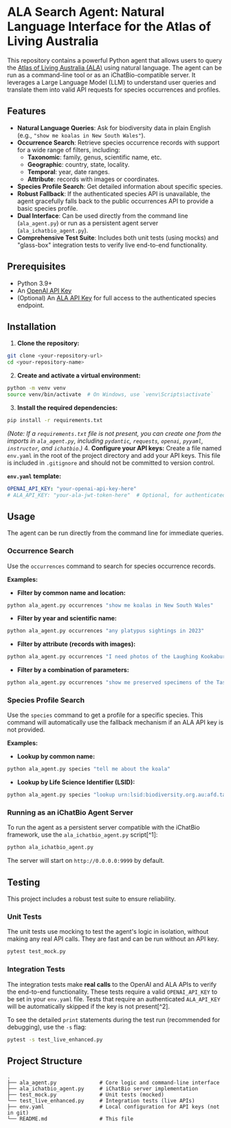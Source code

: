 # ALA Search Agent: Natural Language Interface for the Atlas of Living Australia

This repository contains a powerful Python agent that allows users to query the [Atlas of Living Australia (ALA)](https://ala.org.au/) using natural language. The agent can be run as a command-line tool or as an iChatBio-compatible server. It leverages a Large Language Model (LLM) to understand user queries and translate them into valid API requests for species occurrences and profiles.

## Features

* **Natural Language Queries**: Ask for biodiversity data in plain English (e.g., `"show me koalas in New South Wales"`).
* **Occurrence Search**: Retrieve species occurrence records with support for a wide range of filters, including:
    * **Taxonomic**: family, genus, scientific name, etc.
    * **Geographic**: country, state, locality.
    * **Temporal**: year, date ranges.
    * **Attribute**: records with images or coordinates.
* **Species Profile Search**: Get detailed information about specific species.
* **Robust Fallback**: If the authenticated species API is unavailable, the agent gracefully falls back to the public occurrences API to provide a basic species profile.
* **Dual Interface**: Can be used directly from the command line (`ala_agent.py`) or run as a persistent agent server (`ala_ichatbio_agent.py`).
* **Comprehensive Test Suite**: Includes both unit tests (using mocks) and "glass-box" integration tests to verify live end-to-end functionality.


## Prerequisites

* Python 3.9+
* An [OpenAI API Key](https://platform.openai.com/api-keys)
* (Optional) An [ALA API Key](https://api.ala.org.au/) for full access to the authenticated species endpoint.


## Installation

1. **Clone the repository:**

```bash
git clone <your-repository-url>
cd <your-repository-name>
```

2. **Create and activate a virtual environment:**

```bash
python -m venv venv
source venv/bin/activate  # On Windows, use `venv\Scripts\activate`
```

3. **Install the required dependencies:**

```bash
pip install -r requirements.txt
```

*(Note: If a `requirements.txt` file is not present, you can create one from the imports in `ala_agent.py`, including `pydantic`, `requests`, `openai`, `pyyaml`, `instructor`, and `ichatbio`.)*
4. **Configure your API keys:**
Create a file named `env.yaml` in the root of the project directory and add your API keys. This file is included in `.gitignore` and should not be committed to version control.

**`env.yaml` template:**

```yaml
OPENAI_API_KEY: "your-openai-api-key-here"
# ALA_API_KEY: "your-ala-jwt-token-here"  # Optional, for authenticated species search
```


## Usage

The agent can be run directly from the command line for immediate queries.

### Occurrence Search

Use the `occurrences` command to search for species occurrence records.

**Examples:**

* **Filter by common name and location:**

```bash
python ala_agent.py occurrences "show me koalas in New South Wales"
```

* **Filter by year and scientific name:**

```bash
python ala_agent.py occurrences "any platypus sightings in 2023"
```

* **Filter by attribute (records with images):**

```bash
python ala_agent.py occurrences "I need photos of the Laughing Kookaburra"
```

* **Filter by a combination of parameters:**

```bash
python ala_agent.py occurrences "show me preserved specimens of the Tasmanian Devil"
```


### Species Profile Search

Use the `species` command to get a profile for a specific species. This command will automatically use the fallback mechanism if an ALA API key is not provided.

**Examples:**

* **Lookup by common name:**

```bash
python ala_agent.py species "tell me about the koala"
```

* **Lookup by Life Science Identifier (LSID):**

```bash
python ala_agent.py species "lookup urn:lsid:biodiversity.org.au:afd.taxon:31a9b8b8-4e8f-4343-a15f-2ed24e0bf1ae"
```


### Running as an iChatBio Agent Server

To run the agent as a persistent server compatible with the iChatBio framework, use the `ala_ichatbio_agent.py` script[^1]:

```bash
python ala_ichatbio_agent.py
```

The server will start on `http://0.0.0.0:9999` by default.

## Testing

This project includes a robust test suite to ensure reliability.

### Unit Tests

The unit tests use mocking to test the agent's logic in isolation, without making any real API calls. They are fast and can be run without an API key.

```bash
pytest test_mock.py
```


### Integration Tests

The integration tests make **real calls** to the OpenAI and ALA APIs to verify the end-to-end functionality. These tests require a valid `OPENAI_API_KEY` to be set in your `env.yaml` file. Tests that require an authenticated `ALA_API_KEY` will be automatically skipped if the key is not present[^2].

To see the detailed `print` statements during the test run (recommended for debugging), use the `-s` flag:

```bash
pytest -s test_live_enhanced.py
```


## Project Structure

```
.
├── ala_agent.py              # Core logic and command-line interface
├── ala_ichatbio_agent.py     # iChatBio server implementation
├── test_mock.py              # Unit tests (mocked)
└── test_live_enhanced.py     # Integration tests (live APIs)
├── env.yaml                  # Local configuration for API keys (not in git)
└── README.md                 # This file
```